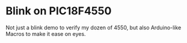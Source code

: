 Blink on PIC18F4550
=====================
Not just a blink demo to verify my dozen of 4550, but also Arduino-like Macros to make it ease on eyes.
